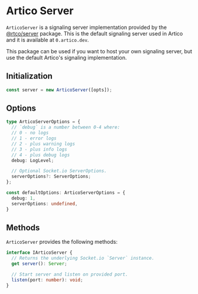 # Artico Server

`ArticoServer` is a signaling server implementation provided by the [@rtco/server](https://www.npmjs.com/package/@rtco/server) package.
This is the default signaling server used in Artico and it is available at `0.artico.dev`.

This package can be used if you want to host your own signaling server, but use the default Artico's signaling implementation.

## Initialization

```ts
const server = new ArticoServer([opts]);
```

## Options

```ts
type ArticoServerOptions = {
  // `debug` is a number between 0-4 where:
  // 0 - no logs
  // 1 - error logs
  // 2 - plus warning logs
  // 3 - plus info logs
  // 4 - plus debug logs
  debug: LogLevel;

  // Optional Socket.io ServerOptions.
  serverOptions?: ServerOptions;
};

const defaultOptions: ArticoServerOptions = {
  debug: 1,
  serverOptions: undefined,
}
```

## Methods

`ArticoServer` provides the following methods:

```ts
interface IArticoServer {
  // Returns the underlying Socket.io `Server` instance.
  get server(): Server;

  // Start server and listen on provided port.
  listen(port: number): void;
}
```
